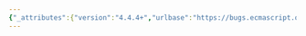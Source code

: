 ```yaml
---
{"_attributes":{"version":"4.4.4+","urlbase":"https://bugs.ecmascript.org/","maintainer":"dherman@mozilla.com"},"bug":{"bug_id":4190,"creation_ts":"2015-03-18 10:19:00 -0700","short_desc":"15.2.1.14 Table 37 — Abstract Methods of Module Records: Missing space","delta_ts":"2015-04-03 12:35:34 -0700","product":"Draft for 6th Edition","component":"editorial issue","version":"Rev 36: March 17, 2015 Release Candidate 3","rep_platform":"All","op_sys":"All","bug_status":"RESOLVED","resolution":"FIXED","priority":"Normal","bug_severity":"normal","everconfirmed":true,"reporter":{"uid":"andrebargull","name":"André Bargull"},"assigned_to":{"uid":"allen","name":"Allen Wirfs-Brock"},"long_desc":[{"commentid":13894,"comment_count":0,"who":{"uid":"andrebargull","name":"André Bargull"},"bug_when":"2015-03-18 10:19:24 -0700","thetext":"15.2.1.14 Abstract Module Records\nTable 37 — Abstract Methods of Module Records\n\nEntry for ModuleDeclarationInstantiation, Purpose column:\n\nMissing space in \"moduleEnvironment Record\"."},{"commentid":13902,"comment_count":1,"who":{"uid":"allen","name":"Allen Wirfs-Brock"},"bug_when":"2015-03-18 11:36:49 -0700","thetext":"fixed in rev37 editor's draft"},{"commentid":14071,"comment_count":2,"who":{"uid":"allen","name":"Allen Wirfs-Brock"},"bug_when":"2015-04-03 12:35:34 -0700","thetext":"In Rev37"}]}}
---
```

